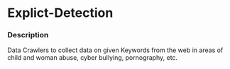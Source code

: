 # Explict-Detection

<h3>Description</h3>

Data Crawlers to collect data on given Keywords from the web in areas of child and woman abuse, cyber bullying, pornography, etc.
